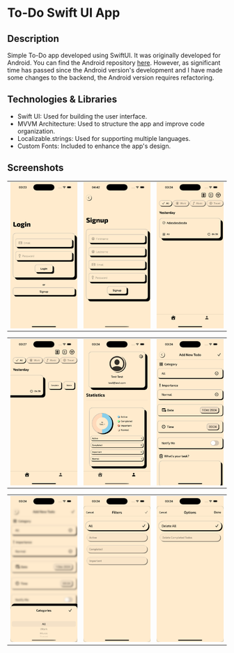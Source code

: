 # To-Do Swift UI App

## Description
Simple To-Do app developed using SwiftUI. It was originally developed for Android. You can find the Android repository [here](https://github.com/berkanturkali/todo-android). However, as significant time has passed since the Android version's development and I have made some changes to the backend, the Android version requires refactoring.

## Technologies & Libraries

+ Swift UI: Used for building the user interface.
+ MVVM Architecture: Used to structure the app and improve code organization.
+ Localizable.strings: Used for supporting multiple languages.
+ Custom Fonts: Included to enhance the app's design.

## Screenshots
|                                                       |                                                                                   |                                                                                         |
|:-----------------------------------------------------:|:---------------------------------------------------------------------------------:|:---------------------------------------------------------------------------------------:|
| <img src="screenshots/login.png" alt="login screen" width="250"/> | <img src="screenshots/signup.png" alt="signup screen" width="250"/> | <img src="screenshots/home.png" alt="home screen" width="250"/> |

|                                                       |                                                                                   |                                                                                         |
|:-----------------------------------------------------:|:---------------------------------------------------------------------------------:|:---------------------------------------------------------------------------------------:|
| <img src="screenshots/todo_options.png" alt="mark the todo as completed or delete the todo" width="250"/> | <img src="screenshots/profile.png" alt="profile screen" width="250"/> | <img src="screenshots/new_todo.png" alt="add new todo screen" width="250"/> |

|                                                       |                                                                                   |                                                                                         |
|:-----------------------------------------------------:|:---------------------------------------------------------------------------------:|:---------------------------------------------------------------------------------------:|
| <img src="screenshots/picker.png" alt="todo picker view" width="250"/> | <img src="screenshots/filters.png" alt="filter_options" width="250"/> | <img src="screenshots/delete_options.png" alt="delete options" width="250"/> |



